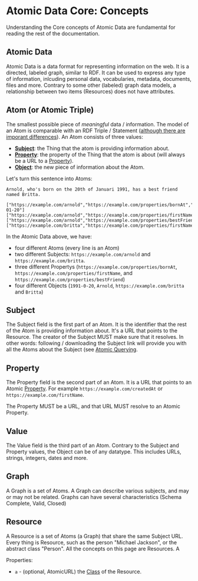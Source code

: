 # Atomic Data Core: Concepts

Understanding the Core concepts of Atomic Data are fundamental for reading the rest of the documentation.

## Atomic Data

Atomic Data is a data format for representing information on the web.
It is a directed, labeled graph, similar to RDF.
It can be used to express any type of information, inlcuding personal data, vocabularies, metadata, documents, files and more.
Contrary to some other (labeled) graph data models, a relationship between two items (Resources) does not have attributes.

## Atom (or Atomic Triple)

The smallest possible piece of _meaningful_ data / information.
The model of an Atom is comparable with an RDF Triple / Statement ([although there are imporant differences](../interoperability/rdf.md)).
An Atom consists of three values:

* **[Subject](#Subject)**: the Thing that the atom is providing information about.
* **[Property](#Property)**: the property of the Thing that the atom is about (will always be a URL to a [Property](../schema/concepts.md#Property)).
* **[Object](#Object)**: the new piece of information about the Atom.

Let's turn this sentence into Atoms:

`Arnold, who's born on the 20th of Januari 1991, has a best friend named Britta.`

```ad3
["https://example.com/arnold","https://example.com/properties/bornAt","1991-01-20"]
["https://example.com/arnold","https://example.com/properties/firstName","Arnold"]
["https://example.com/arnold","https://example.com/properties/bestFriend","https://example.com/britta"]
["https://example.com/britta","https://example.com/properties/firstName","Britta"]
```

In the Atomic Data above, we have:

- four different Atoms (every line is an Atom)
- two different Subjects: `https://example.com/arnold` and `https://example.com/britta`.
- three different Propertys (`https://example.com/properties/bornAt`, `https://example.com/properties/firstName`, and `https://example.com/properties/bestFriend`)
- four different Objects (`1991-0-20`, `Arnold`, `https://example.com/britta` and `Britta`)

## Subject

The Subject field is the first part of an Atom.
It is the identifier that the rest of the Atom is providing information about.
It's a URL that points to the Resource.
The creator of the Subject MUST make sure that it resolves.
In other words: following / downloading the Subject link will provide you with all the Atoms about the Subject (see [Atomic Querying](querying.md).

## Property

The Property field is the second part of an Atom.
It is a URL that points to an Atomic [Property](../schema/classes.md#Property).
For example `https://example.com/createdAt` or `https://example.com/firstName`.
<!-- Making this a requirement is what makes Atomic Data typed and semantic -->
The Property MUST be a URL, and that URL MUST resolve to an Atomic Property.

## Value

The Value field is the third part of an Atom.
Contrary to the Subject and Property values, the Object can be of any datatype.
This includes URLs, strings, integers, dates and more.

## Graph

A Graph is a set of Atoms.
A Graph can describe various subjects, and may or may not be related.
Graphs can have several characteristics (Schema Complete, Valid, Closed)

## Resource

A Resource is a set of Atoms (a Graph) that share the same Subject URL.
Every thing is Resource, such as the person "Michael Jackson", or the abstract class "Person".
All the concepts on this page are Resources.
A

Properties:

- `a` - (optional, AtomicURL) the [Class]() of the Resource.
